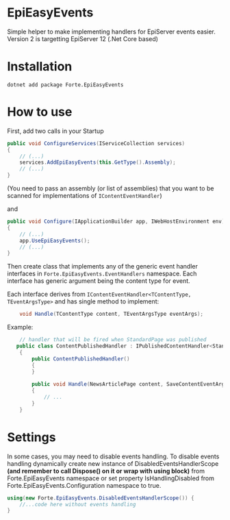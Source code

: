 ﻿# EpiEasyEvents

Simple helper to make implementing handlers for EpiServer events easier. Version 2 is targetting EpiServer 12 (.Net Core based)

# Installation
`dotnet add package Forte.EpiEasyEvents`

# How to use

First, add two calls in your Startup
```cs
public void ConfigureServices(IServiceCollection services)
{
    // (...)
    services.AddEpiEasyEvents(this.GetType().Assembly); 
    // (...)
}
```
(You need to pass an assembly (or list of assemblies) that you want to be scanned for implementations of `IContentEventHandler`)

and
```cs
public void Configure(IApplicationBuilder app, IWebHostEnvironment env)
{
    // (...)
    app.UseEpiEasyEvents();
    // (...)
}
```


Then create class that implements any of the generic event handler interfaces in `Forte.EpiEasyEvents.EventHandlers` namespace. Each interface has generic argument being the content type for event.

Each interface derives from `IContentEventHandler<TContentType, TEventArgsType>` and has single method to implement: 
```cs
    void Handle(TContentType content, TEventArgsType eventArgs);
```


Example:

```cs
    // handler that will be fired when StandardPage was published
   public class ContentPublishedHandler : IPublishedContentHandler<StandardPage> 
    {
        public ContentPublishedHandler()
        {
        }
        
        public void Handle(NewsArticlePage content, SaveContentEventArgs eventArgs)
        {
            // ...
        }
    }
```

# Settings

In some cases, you may need to disable events handling. To disable events handling dynamically create new instance of DisabledEventsHandlerScope **(and remember to call Dispose() on it or wrap with using block)** from Forte.EpiEasyEvents namespace or set property IsHandlingDisabled from Forte.EpiEasyEvents.Configuration namespace to true.


```cs
using(new Forte.EpiEasyEvents.DisabledEventsHandlerScope()) {
    //...code here without events handling
}
```

